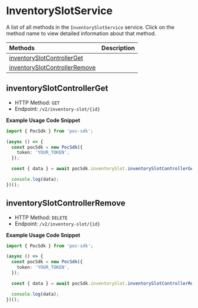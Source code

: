 # InventorySlotService

A list of all methods in the `InventorySlotService` service. Click on the method name to view detailed information about that method.

| Methods                                                         | Description |
| :-------------------------------------------------------------- | :---------- |
| [inventorySlotControllerGet](#inventoryslotcontrollerget)       |             |
| [inventorySlotControllerRemove](#inventoryslotcontrollerremove) |             |

## inventorySlotControllerGet

- HTTP Method: `GET`
- Endpoint: `/v2/inventory-slot/{id}`

**Example Usage Code Snippet**

```typescript
import { PocSdk } from 'poc-sdk';

(async () => {
  const pocSdk = new PocSdk({
    token: 'YOUR_TOKEN',
  });

  const { data } = await pocSdk.inventorySlot.inventorySlotControllerGet();

  console.log(data);
})();
```

## inventorySlotControllerRemove

- HTTP Method: `DELETE`
- Endpoint: `/v2/inventory-slot/{id}`

**Example Usage Code Snippet**

```typescript
import { PocSdk } from 'poc-sdk';

(async () => {
  const pocSdk = new PocSdk({
    token: 'YOUR_TOKEN',
  });

  const { data } = await pocSdk.inventorySlot.inventorySlotControllerRemove();

  console.log(data);
})();
```

<!-- This file was generated by liblab | https://liblab.com/ -->
